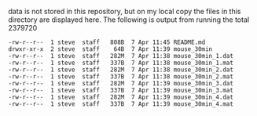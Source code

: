 data is not stored in this repository, but on my local copy the files in this directory are displayed here.
The following is output from running the total 2379720

```
-rw-r--r--  1 steve  staff   808B  7 Apr 11:45 README.md
drwxr-xr-x  2 steve  staff    64B  7 Apr 11:39 mouse_30min
-rw-r--r--  1 steve  staff   282M  7 Apr 11:38 mouse_30min_1.dat
-rw-r--r--  1 steve  staff   337B  7 Apr 11:38 mouse_30min_1.mat
-rw-r--r--  1 steve  staff   282M  7 Apr 11:38 mouse_30min_2.dat
-rw-r--r--  1 steve  staff   337B  7 Apr 11:38 mouse_30min_2.mat
-rw-r--r--  1 steve  staff   282M  7 Apr 11:39 mouse_30min_3.dat
-rw-r--r--  1 steve  staff   337B  7 Apr 11:39 mouse_30min_3.mat
-rw-r--r--  1 steve  staff   282M  7 Apr 11:39 mouse_30min_4.dat
-rw-r--r--  1 steve  staff   337B  7 Apr 11:39 mouse_30min_4.mat
```
